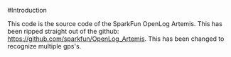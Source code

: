 #Introduction

This code is the source code of the SparkFun OpenLog Artemis. This has been ripped straight out of the github: https://github.com/sparkfun/OpenLog_Artemis. This has been changed to recognize multiple gps's.